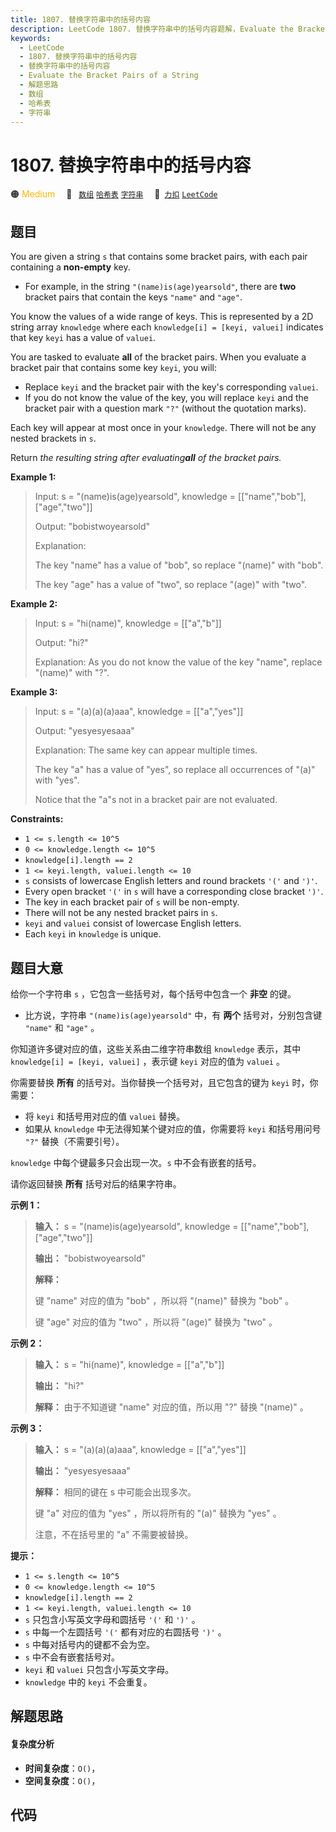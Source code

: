 ```yaml
---
title: 1807. 替换字符串中的括号内容
description: LeetCode 1807. 替换字符串中的括号内容题解，Evaluate the Bracket Pairs of a String，包含解题思路、复杂度分析以及完整的 JavaScript 代码实现。
keywords:
  - LeetCode
  - 1807. 替换字符串中的括号内容
  - 替换字符串中的括号内容
  - Evaluate the Bracket Pairs of a String
  - 解题思路
  - 数组
  - 哈希表
  - 字符串
---
```


# 1807. 替换字符串中的括号内容

🟠 <font color=#ffb800>Medium</font>&emsp; 🔖&ensp; [`数组`](/tag/array.md) [`哈希表`](/tag/hash-table.md) [`字符串`](/tag/string.md)&emsp; 🔗&ensp;[`力扣`](https://leetcode.cn/problems/evaluate-the-bracket-pairs-of-a-string) [`LeetCode`](https://leetcode.com/problems/evaluate-the-bracket-pairs-of-a-string)

## 题目

You are given a string `s` that contains some bracket pairs, with each pair
containing a **non-empty** key.

  * For example, in the string `"(name)is(age)yearsold"`, there are **two** bracket pairs that contain the keys `"name"` and `"age"`.

You know the values of a wide range of keys. This is represented by a 2D
string array `knowledge` where each `knowledge[i] = [keyi, valuei]` indicates
that key `keyi` has a value of `valuei`.

You are tasked to evaluate **all** of the bracket pairs. When you evaluate a
bracket pair that contains some key `keyi`, you will:

  * Replace `keyi` and the bracket pair with the key's corresponding `valuei`.
  * If you do not know the value of the key, you will replace `keyi` and the bracket pair with a question mark `"?"` (without the quotation marks).

Each key will appear at most once in your `knowledge`. There will not be any
nested brackets in `s`.

Return _the resulting string after evaluating**all** of the bracket pairs._



**Example 1:**

> Input: s = "(name)is(age)yearsold", knowledge = [["name","bob"],["age","two"]]
> 
> Output: "bobistwoyearsold"
> 
> Explanation:
> 
> The key "name" has a value of "bob", so replace "(name)" with "bob".
> 
> The key "age" has a value of "two", so replace "(age)" with "two".

**Example 2:**

> Input: s = "hi(name)", knowledge = [["a","b"]]
> 
> Output: "hi?"
> 
> Explanation: As you do not know the value of the key "name", replace "(name)" with "?".

**Example 3:**

> Input: s = "(a)(a)(a)aaa", knowledge = [["a","yes"]]
> 
> Output: "yesyesyesaaa"
> 
> Explanation: The same key can appear multiple times.
> 
> The key "a" has a value of "yes", so replace all occurrences of "(a)" with "yes".
> 
> Notice that the "a"s not in a bracket pair are not evaluated.

**Constraints:**

  * `1 <= s.length <= 10^5`
  * `0 <= knowledge.length <= 10^5`
  * `knowledge[i].length == 2`
  * `1 <= keyi.length, valuei.length <= 10`
  * `s` consists of lowercase English letters and round brackets `'('` and `')'`.
  * Every open bracket `'('` in `s` will have a corresponding close bracket `')'`.
  * The key in each bracket pair of `s` will be non-empty.
  * There will not be any nested bracket pairs in `s`.
  * `keyi` and `valuei` consist of lowercase English letters.
  * Each `keyi` in `knowledge` is unique.


## 题目大意

给你一个字符串 `s` ，它包含一些括号对，每个括号中包含一个 **非空**  的键。

  * 比方说，字符串 `"(name)is(age)yearsold"` 中，有 **两个**  括号对，分别包含键 `"name"` 和 `"age"` 。

你知道许多键对应的值，这些关系由二维字符串数组 `knowledge` 表示，其中 `knowledge[i] = [keyi, valuei]` ，表示键
`keyi` 对应的值为 `valuei` 。

你需要替换 **所有**  的括号对。当你替换一个括号对，且它包含的键为 `keyi` 时，你需要：

  * 将 `keyi` 和括号用对应的值 `valuei` 替换。
  * 如果从 `knowledge` 中无法得知某个键对应的值，你需要将 `keyi` 和括号用问号 `"?"` 替换（不需要引号）。

`knowledge` 中每个键最多只会出现一次。`s` 中不会有嵌套的括号。

请你返回替换 **所有**  括号对后的结果字符串。



**示例 1：**

> 
> 
> 
> 
> 
> **输入：** s = "(name)is(age)yearsold", knowledge = [["name","bob"],["age","two"]]
> 
> **输出：** "bobistwoyearsold"
> 
> **解释：**
> 
> 键 "name" 对应的值为 "bob" ，所以将 "(name)" 替换为 "bob" 。
> 
> 键 "age" 对应的值为 "two" ，所以将 "(age)" 替换为 "two" 。
> 
> 

**示例 2：**

> 
> 
> 
> 
> 
> **输入：** s = "hi(name)", knowledge = [["a","b"]]
> 
> **输出：** "hi?"
> 
> **解释：** 由于不知道键 "name" 对应的值，所以用 "?" 替换 "(name)" 。
> 
> 

**示例 3：**

> 
> 
> 
> 
> 
> **输入：** s = "(a)(a)(a)aaa", knowledge = [["a","yes"]]
> 
> **输出：** "yesyesyesaaa"
> 
> **解释：** 相同的键在 s 中可能会出现多次。
> 
> 键 "a" 对应的值为 "yes" ，所以将所有的 "(a)" 替换为 "yes" 。
> 
> 注意，不在括号里的 "a" 不需要被替换。
> 
> 



**提示：**

  * `1 <= s.length <= 10^5`
  * `0 <= knowledge.length <= 10^5`
  * `knowledge[i].length == 2`
  * `1 <= keyi.length, valuei.length <= 10`
  * `s` 只包含小写英文字母和圆括号 `'('` 和 `')'` 。
  * `s` 中每一个左圆括号 `'('` 都有对应的右圆括号 `')'` 。
  * `s` 中每对括号内的键都不会为空。
  * `s` 中不会有嵌套括号对。
  * `keyi` 和 `valuei` 只包含小写英文字母。
  * `knowledge` 中的 `keyi` 不会重复。


## 解题思路

#### 复杂度分析

- **时间复杂度**：`O()`，
- **空间复杂度**：`O()`，

## 代码

```javascript

```